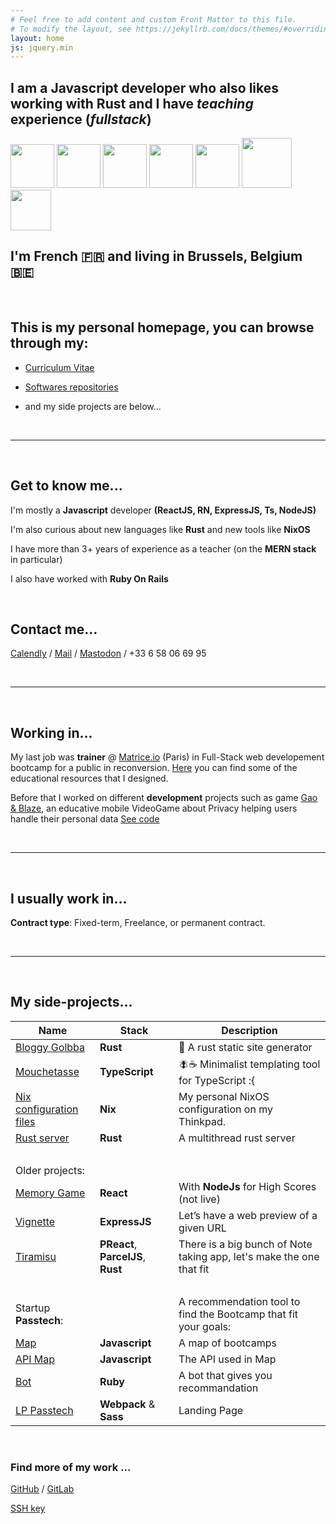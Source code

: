 ```yaml
---
# Feel free to add content and custom Front Matter to this file.
# To modify the layout, see https://jekyllrb.com/docs/themes/#overriding-theme-defaults
layout: home
js: jquery.min
---
```


## I am a **Javascript** developer who also likes working with **Rust** and I have *teaching* experience (*fullstack*)

<img src="https://www.logo.wine/a/logo/React_(web_framework)/React_(web_framework)-Logo.wine.svg"  width="70" height="(0">
<img src="https://www.logo.wine/a/logo/Node.js/Node.js-Logo.wine.svg"  width="70" height="70">
<img src="https://www.logo.wine/a/logo/TypeScript/TypeScript-Logo.wine.svg"  width="70" height="70">
<img src="https://www.logo.wine/a/logo/Rust_(programming_language)/Rust_(programming_language)-Logo.wine.svg"  width="70" height="70">
<img src="https://www.logo.wine/a/logo/Ruby_on_Rails/Ruby_on_Rails-Logo.wine.svg"  width="70" height="70">
<img src="https://www.logo.wine/a/logo/MongoDB/MongoDB-Logo.wine.svg"  width="80" height="80">
<img src="https://www.logo.wine/a/logo/PostgreSQL/PostgreSQL-Logo.wine.svg"  width="65" height="65">

## I'm French 🇫🇷 and living in **Brussels**, Belgium 🇧🇪

<br>

## This is my personal homepage, you can browse through my:

- [Curriculum Vitae](https://nicolashov.github.io/cv/)

- [Softwares repositories](https://github.com/NicolasHov?tab=repositories)

- and my side projects are below...

<br>

-----

<br>

## Get to know me...


I'm mostly a **Javascript** developer **(ReactJS, RN, ExpressJS, Ts, NodeJS)**

I'm also curious about new languages like **Rust** and new tools like **NixOS**

I have more than 3+ years of experience as a teacher (on the **MERN stack** in particular)

I also have worked with **Ruby On Rails**

<br>

## Contact me...

[Calendly](https://calendly.com/hovart-nicolas/) / [Mail](mailto:nicolas@hovart.me) / [Mastodon](https://hachyderm.io/@Nicolas_ho) / +33 6 58 06 69 95


<br>

-----
<br>

## Working in...

My last job was **trainer** @ [Matrice.io](https://matrice.io/ecole/fullstack/) (Paris) in Full-Stack web developement bootcamp for a public in reconversion. [Here](https://github.com/Matrice-io) you can find some of the educational resources that I designed.

Before that I worked on different **development** projects such as game [Gao & Blaze](https://gaoandblaze.org/), an educative mobile VideoGame about Privacy helping users handle their personal data [See code](https://gitlab.com/dashboard/issues?scope=all&utf8=%E2%9C%93&state=closed&assignee_username=NicolasHov)

<br>

-----
<br>

## I usually work in...

**Contract type**: Fixed-term, Freelance, or permanent contract.

<br>

----
<br>

## My side-projects...

|Name          |Stack                                     |Description |
|--------------|-----------------------------------------|------|
|[Bloggy Golbba](https://github.com/NicolasHov/bloggy-golbba) | **Rust** | 📝 A rust static site generator|
|[Mouchetasse](https://github.com/NicolasHov/mouchetasse) | **TypeScript** | 🪰☕️ Minimalist templating tool for TypeScript :{ |
|[Nix configuration files](https://github.com/NicolasHov/nixfiles) | **Nix** | My personal NixOS configuration on my Thinkpad.|
|[Rust server](https://github.com/NicolasHov/rust-server) | **Rust** | A multithread rust server|
|<br>|||
|Older projects:|||
|[Memory Game](https://nicolashov.github.io/memory_react_fruits/)  | **React**| With **NodeJs** for High Scores (not live) |
|[Vignette](https://github.com/newtype256/vignette) | **ExpressJS** | Let’s have a web preview of a given URL|
|[Tiramisu](https://github.com/cppccn/trms) | **PReact**, **ParcelJS**, **Rust** | There is a big bunch of Note taking app, let's make the one that fit |
|<br>|||
|Startup **Passtech**: ||A recommendation tool to find the Bootcamp that fit your goals:|
| [Map](https://github.com/3615passtech/map) | **Javascript** | A map of bootcamps
| [API Map](https://github.com/3615passtech/api.map) | **Javascript** | The API used in Map
|[Bot](https://github.com/3615passtech/bip-bop-bip-bot) | **Ruby** | A bot that gives you recommandation
| [LP Passtech](https://github.com/3615passtech/3615passtech.github.io) | **Webpack** & **Sass** | Landing Page

<br>

### Find more of my work ...

[GitHub](https://github.com/NicolasHov) / [GitLab](https://gitlab.com/NicolasHov)

[SSH key](https://github.com/NicolasHov.keys)

